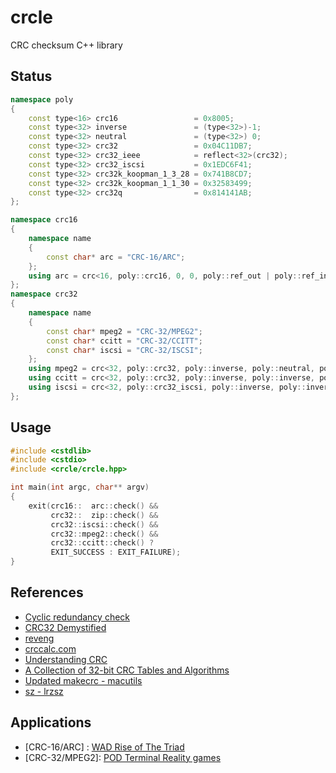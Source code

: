 # crcle
CRC checksum C++ library 

## Status

```cpp
namespace poly
{
	const type<16> crc16                 = 0x8005;
	const type<32> inverse               = (type<32>)-1;
	const type<32> neutral               = (type<32>) 0;
	const type<32> crc32                 = 0x04C11DB7;
	const type<32> crc32_ieee            = reflect<32>(crc32);
	const type<32> crc32_iscsi           = 0x1EDC6F41;
	const type<32> crc32k_koopman_1_3_28 = 0x741B8CD7;
	const type<32> crc32k_koopman_1_1_30 = 0x32583499;
	const type<32> crc32q                = 0x814141AB;
};

namespace crc16
{
	namespace name
	{
		const char* arc = "CRC-16/ARC";
	};
	using arc = crc<16, poly::crc16, 0, 0, poly::ref_out | poly::ref_in, 0xBB3D, &name::arc>;
};
namespace crc32
{
	namespace name
	{
		const char* mpeg2 = "CRC-32/MPEG2";
		const char* ccitt = "CRC-32/CCITT";
		const char* iscsi = "CRC-32/ISCSI";
	};
	using mpeg2 = crc<32, poly::crc32, poly::inverse, poly::neutral, poly::ref_none, 0x0376E6E7, &name::mpeg2>;
	using ccitt = crc<32, poly::crc32, poly::inverse, poly::inverse, poly::ref_none, 0xFC891918, &name::ccitt>;
	using iscsi = crc<32, poly::crc32_iscsi, poly::inverse, poly::inverse, poly::ref_out | poly::ref_in, 0xE3069283, &name::iscsi>;
};
```

## Usage

```cpp
#include <cstdlib>
#include <cstdio>
#include <crcle/crcle.hpp>

int main(int argc, char** argv)
{
	exit(crc16::  arc::check() &&
	     crc32::  zip::check() &&
	     crc32::iscsi::check() &&
	     crc32::mpeg2::check() &&
	     crc32::ccitt::check() ? 
	     EXIT_SUCCESS : EXIT_FAILURE);
}
```


## References

- [Cyclic redundancy check](https://en.wikipedia.org/wiki/Cyclic_redundancy_check)
- [CRC32 Demystified](https://github.com/Michaelangel007/crc32)
- [reveng](https://sourceforge.net/projects/reveng/)
- [crccalc.com](https://crccalc.com/?crc=123456789&method=CRC-32/MPEG-2&datatype=0&outtype=0)
- [Understanding CRC](http://www.sunshine2k.de/articles/coding/crc/understanding_crc.html)
- [A Collection of 32-bit CRC Tables and Algorithms](http://www.mrob.com/pub/comp/crc-all.html)
- [Updated makecrc - macutils](https://github.com/jopadan/macutils)
- [sz - lrzsz](https://www.ohse.de/uwe/software/lrzsz.html)

## Applications
- [CRC-16/ARC]  : [WAD Rise of The Triad](https://github.com/erysdren/NetROTT)
- [CRC-32/MPEG2]: [POD Terminal Reality games](https://github.com/jopadan/termpod/wiki)
